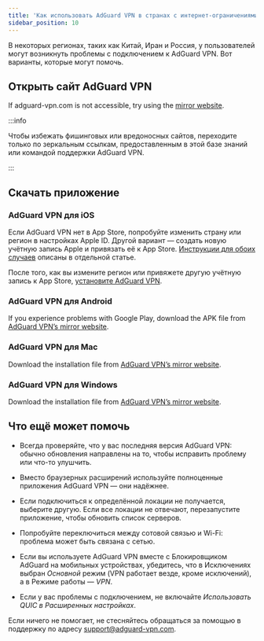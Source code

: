 ```yaml
---
title: 'Как использовать AdGuard VPN в странах с интернет-ограничениями'
sidebar_position: 10
---
```


В некоторых регионах, таких как Китай, Иран и Россия, у пользователей могут возникнуть проблемы с подключением к AdGuard VPN. Вот варианты, которые могут помочь.

## Открыть сайт AdGuard VPN

If adguard-vpn.com is not accessible, try using the [mirror website](https://adguardvpn-help.info/).

:::info

Чтобы избежать фишинговых или вредоносных сайтов, переходите только по зеркальным ссылкам, предоставленным в этой базе знаний или командой поддержки AdGuard VPN.

:::

## Скачать приложение

### AdGuard VPN для iOS

Если AdGuard VPN нет в App Store, попробуйте изменить страну или регион в настройках Apple ID. Другой вариант — создать новую учётную запись Apple и привязать её к App Store. [Инструкции для обоих случаев](/adguard-vpn-for-ios/solving-problems/app-store) описаны в отдельной статье.

После того, как вы измените регион или привяжете другую учётную запись к App Store, [установите AdGuard VPN](https://apps.apple.com/us/app/adguard-vpn-unlimited-fast/id1525373602).

### AdGuard VPN для Android

If you experience problems with Google Play, download the APK file from [AdGuard VPN’s mirror website](https://adguardvpn-help.info/android/overview.html).

### AdGuard VPN для Mac

Download the installation file from [AdGuard VPN’s mirror website](https://adguardvpn-help.info/windows/overview.html).

### AdGuard VPN для Windows

Download the installation file from [AdGuard VPN’s mirror website](https://adguardvpn-help.info/mac/overview.html).

## Что ещё может помочь

- Всегда проверяйте, что у вас последняя версия AdGuard VPN: обычно обновления направлены на то, чтобы исправить проблему или что-то улушчить.

- Вместо браузерных расширений используйте полноценные приложения AdGuard VPN — они надёжнее.

- Если подключиться к определённой локации не получается, выберите другую. Если все локации не отвечают, перезапустите приложение, чтобы обновить список серверов.

- Попробуйте переключиться между сотовой связью и Wi-Fi: проблема может быть связана с сетью.

- Если вы используете AdGuard VPN вместе с Блокировщиком AdGuard на мобильных устройствах, убедитесь, что в Исключениях выбран *Основной* режим (VPN работает везде, кроме исключений), а в Режиме работы — *VPN*.

- Если у вас проблемы с подключением, не включайте *Использовать QUIC* *в Расширенных настройках*.

Если ничего не помогает, не стесняйтесь обращаться за помощью в поддержку по адресу <support@adguard-vpn.com>.
